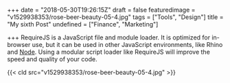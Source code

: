 +++
date = "2018-05-30T19:26:15Z"
draft = false
featuredimage = "v1529938353/rose-beer-beauty-05-4.jpg"
tags = ["Tools", "Design"]
title = "My sixth Post"
undefined = ["Finance", "Marketing"]

+++
RequireJS is a JavaScript file and module loader. It is optimized for in-browser use, but it can be used in other JavaScript environments, like Rhino and [Node](http://requirejs.org/docs/node.html). Using a modular script loader like RequireJS will improve the speed and quality of your code.

{{< cld src="v1529938353/rose-beer-beauty-05-4.jpg" >}}